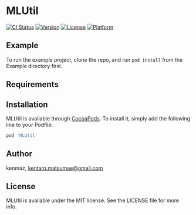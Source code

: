 # MLUtil

[![CI Status](https://img.shields.io/travis/kenmaz/MLUtil.svg?style=flat)](https://travis-ci.org/kenmaz/MLUtil)
[![Version](https://img.shields.io/cocoapods/v/MLUtil.svg?style=flat)](https://cocoapods.org/pods/MLUtil)
[![License](https://img.shields.io/cocoapods/l/MLUtil.svg?style=flat)](https://cocoapods.org/pods/MLUtil)
[![Platform](https://img.shields.io/cocoapods/p/MLUtil.svg?style=flat)](https://cocoapods.org/pods/MLUtil)

## Example

To run the example project, clone the repo, and run `pod install` from the Example directory first.

## Requirements

## Installation

MLUtil is available through [CocoaPods](https://cocoapods.org). To install
it, simply add the following line to your Podfile:

```ruby
pod 'MLUtil'
```

## Author

kenmaz, kentaro.matsumae@gmail.com

## License

MLUtil is available under the MIT license. See the LICENSE file for more info.
